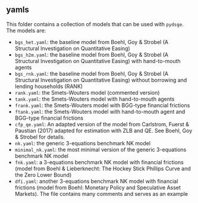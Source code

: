 
## yamls

This folder contains a collection of models that can be used with `pydsge`. The models are:

* `bgs_het.yaml`: the baseline model from Boehl, Goy & Strobel (A Structural Investigation on Quantitative Easing)
* `bgs_h2m.yaml`: the baseline model from Boehl, Goy & Strobel (A Structural Investigation on Quantitative Easing) with hand-to-mouth agents
* `bgs_rnk.yaml`: the baseline model from Boehl, Goy & Strobel (A Structural Investigation on Quantitative Easing) without borrowing and lending households (RANK)
* `rank.yaml`: the Smets-Wouters model (commented version)
* `tank.yaml`: the Smets-Wouters model with hand-to-mouth agents
* `frank.yaml`: the Smets-Wouters model with BGG-type financial frictions
* `ftank.yaml`: the Smets-Wouters model with hand-to-mouth agent and BGG-type financial frictions
* `cfp_qe.yaml`: An adapted version of the model from Carlstrom, Fuerst & Paustian (2017) adapted for estimation with ZLB and QE. See Boehl, Goy & Strobel for details.
* `nk.yaml`: the generic 3-equations benchmark NK model
* `minimal_nk.yaml`: the most minimal version of the generic 3-equations benchmark NK model
* `fnk.yaml`: a 3-equations benchmark NK model with financial frictions (model from Boehl & Lieberknecht: The Hockey Stick Phillips Curve and the Zero Lower Bound)
* `dfi.yaml`: another 3-equations benchmark NK model with financial frictions (model from Boehl: Monetary Policy and Speculative Asset Markets). The file contains many comments and serves as an example 

